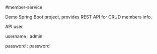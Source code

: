 #member-service

Demo Spring Boot project, provides REST API for CRUD members info.

API user

username : admin

password : password
